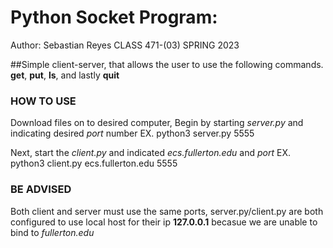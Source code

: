# Python Socket Program:
Author: Sebastian Reyes
CLASS 471-(03) SPRING 2023

##Simple client-server, that allows the user to use the following commands.
**get**, **put**, **ls**, and lastly **quit**

### HOW TO USE
Download files on to desired computer,
Begin by starting *server.py* and indicating desired *port* number
EX. python3 server.py 5555

Next, start the *client.py* and indicated *ecs.fullerton.edu* and *port*
EX. python3 client.py ecs.fullerton.edu 5555

### BE ADVISED
Both client and server must use the same ports, server.py/client.py are both configured to 
use local host for their ip **127.0.0.1** becasue we are unable to bind to *fullerton.edu*
